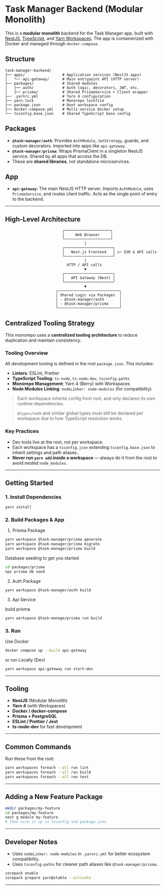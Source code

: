 # Task Manager Backend (Modular Monolith)

This is a **modular monolith** backend for the Task Manager app, built with [NestJS](https://nestjs.com/), [TypeScript](https://www.typescriptlang.org/), and [Yarn Workspaces](https://yarnpkg.com/features/workspaces). The app is containerized with Docker and managed through `docker-compose`.

## Structure

```
task-manager-backend/
├── apps/                 # Application services (NestJS apps)
│   └── api-gateway/      # Main entrypoint API (HTTP server)
├── packages/             # Shared modules
│   ├── auth/             # Auth logic, decorators, JWT, etc.
│   ├── prisma/           # Shared PrismaService + Client wrapper
├── .yarnrc.yml           # Yarn 4 configuration
├── yarn.lock             # Monorepo lockfile
├── package.json          # Root workspace config
├── docker-compose.yml    # Multi-service Docker setup
└── tsconfig.base.json    # Shared TypeScript base config
```

## Packages

- **`@task-manager/auth`**: Provides `AuthModule`, `JwtStrategy`, guards, and custom decorators. Imported into apps like `api-gateway`.
- **`@task-manager/prisma`**: Wraps PrismaClient in a singleton NestJS service. Shared by all apps that access the DB.
- These are **shared libraries**, not standalone microservices.

## App

- **`api-gateway`**: The main NestJS HTTP server. Imports `AuthModule`, uses `PrismaService`, and routes client traffic. Acts as the single point of entry to the backend.

---

## High-Level Architecture

```
                          ┌─────────────────────┐
                          │     Web Browser     │
                          └─────────────────────┘
                                    │
                          ┌──────────────────────┐
                          │   Next.js Frontend   │ ◇─ SSR & API calls
                          └──────────────────────┘
                                    │
                            HTTP / API calls
                                    ▼
                          ┌──────────────────────┐
                          │   API Gateway (Nest) │
                          └──────────────────────┘
                                    ▼
                       ┌────────────────────────────┐
                       │ Shared Logic via Packages  │
                       │ - @task-manager/auth       │
                       │ - @task-manager/prisma     │
                       └────────────────────────────┘
```

## Centralized Tooling Strategy

This monorepo uses a **centralized tooling architecture** to reduce duplication and maintain consistency.

### Tooling Overview

All development tooling is defined in the root `package.json`. This includes:

- **Linters**: ESLint, Prettier
- **TypeScript Tooling**: `ts-node`, `ts-node-dev`, `tsconfig-paths`
- **Monorepo Management**: Yarn 4 (Berry) with Workspaces
- **Node Modules Linking**: `nodeLinker: node-modules` (for compatibility)

> Each workspace inherits config from root, and only declares its own runtime dependencies.

> `@types/node` and similar global types must still be declared per workspace due to how TypeScript resolution works.

### Key Practices

- Dev tools live at the root, not per workspace.
- Each workspace has a `tsconfig.json` extending `tsconfig.base.json` to inherit settings and path aliases..
- **Never run `yarn add` inside a workspace** — always do it from the root to avoid nested `node_modules`.

---

## Getting Started

### 1. Install Dependencies

```bash
yarn install
```

### 2. Build Packages & App

1. Prisma Package

```bash
yarn workspace @task-manager/prisma generate
yarn workspace @task-manager/prisma migrate
yarn workspace @task-manager/prisma build
```

Database seeding to get you started

```bash
cd packages/prisma
npx prisma db seed
```

2. Auth Package

```bash
yarn workspace @task-manager/auth build
```

3. Api Service

build prisma

```bash
yarn workspace @task-manage/prisma run build
```

### 3. Run

Use Docker

```bash
docker compose up --build api-gateway
```

or run Locally (Dev)

```bash
yarn workspace api-gateway run start:dev
```

---

## Tooling

- **NestJS** (Modular Monolith)
- **Yarn 4** (with Workspaces)
- **Docker / docker-compose**
- **Prisma + PostgreSQL**
- **ESLint / Prettier / Jest**
- **ts-node-dev** for fast development

---

## Common Commands

Run these from the root:

```bash
yarn workspaces foreach --all run lint
yarn workspaces foreach --all run build
yarn workspaces foreach --all run test
```

---

## Adding a New Feature Package

```bash
mkdir packages/my-feature
cd packages/my-feature
nest g module my-feature
# Then wire it up in tsconfig and package.json
```

---

## Developer Notes

- Uses `nodeLinker: node-modules` in `.yarnrc.yml` for better ecosystem compatibility.
- Uses `tsconfig-paths` for cleaner path aliases like `@task-manager/prisma`.

```bash
corepack enable
corepack prepare yarn@stable --activate
```

---
